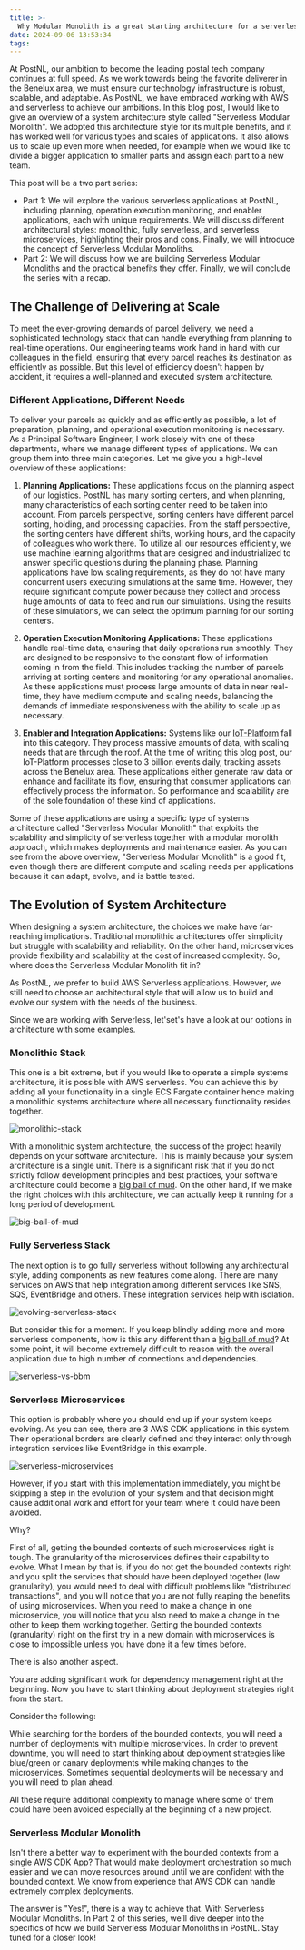 ```yaml
---
title: >-
  Why Modular Monolith is a great starting architecture for a serverless application (Part 1)
date: 2024-09-06 13:53:34
tags:
---
```


At PostNL, our ambition to become the leading postal tech company continues at full speed. As we work towards being the favorite deliverer in the Benelux area, we must ensure our technology infrastructure is robust, scalable, and adaptable. As PostNL, we have embraced working with AWS and serverless to achieve our ambitions. In this blog post, I would like to give an overview of a system architecture style called "Serverless Modular Monolith". We adopted this architecture style for its multiple benefits, and it has worked well for various types and scales of applications. It also allows us to scale up even more when needed, for example when we would like to divide a bigger application to smaller parts and assign each part to a new team.

This post will be a two part series:

- Part 1: We will explore the various serverless applications at PostNL, including planning, operation execution monitoring, and enabler applications, each with unique requirements. We will discuss different architectural styles: monolithic, fully serverless, and serverless microservices, highlighting their pros and cons. Finally, we will introduce the concept of Serverless Modular Monoliths.
- Part 2: We will discuss how we are building Serverless Modular Monoliths and the practical benefits they offer. Finally, we will conclude the series with a recap.

## The Challenge of Delivering at Scale

To meet the ever-growing demands of parcel delivery, we need a sophisticated technology stack that can handle everything from planning to real-time operations. Our engineering teams work hand in hand with our colleagues in the field, ensuring that every parcel reaches its destination as efficiently as possible. But this level of efficiency doesn't happen by accident, it requires a well-planned and executed system architecture.

### Different Applications, Different Needs

To deliver your parcels as quickly and as efficiently as possible, a lot of preparation, planning, and operational execution monitoring is necessary. As a Principal Software Engineer, I work closely with one of these departments, where we manage different types of applications. We can group them into three main categories. Let me give you a high-level overview of these applications:

1. **Planning Applications:** These applications focus on the planning aspect of our logistics. PostNL has many sorting centers, and when planning, many characteristics of each sorting center need to be taken into account. From parcels perspective, sorting centers have different parcel sorting, holding, and processing capacities. From the staff perspective, the sorting centers have different shifts, working hours, and the capacity of colleagues who work there. To utilize all our resources efficiently, we use machine learning algorithms that are designed and industrialized to answer specific questions during the planning phase. Planning applications have low scaling requirements, as they do not have many concurrent users executing simulations at the same time. However, they require significant compute power because they collect and process huge amounts of data to feed and run our simulations. Using the results of these simulations, we can select the optimum planning for our sorting centers.

2. **Operation Execution Monitoring Applications:** These applications handle real-time data, ensuring that daily operations run smoothly. They are designed to be responsive to the constant flow of information coming in from the field. This includes tracking the number of parcels arriving at sorting centers and monitoring for any operational anomalies. As these applications must process large amounts of data in near real-time, they have medium compute and scaling needs, balancing the demands of immediate responsiveness with the ability to scale up as necessary.

3. **Enabler and Integration Applications:** Systems like our [IoT-Platform](./iot-thing-availability-at-scale-in-PostNL.md) fall into this category. They process massive amounts of data, with scaling needs that are through the roof. At the time of writing this blog post, our IoT-Platform processes close to 3 billion events daily, tracking assets across the Benelux area. These applications either generate raw data or enhance and facilitate its flow, ensuring that consumer applications can effectively process the information. So performance and scalability are of the sole foundation of these kind of applications.

Some of these applications are using a specific type of systems architecture called "Serverless Modular Monolith" that exploits the scalability and simplicity of serverless together with a modular monolith approach, which makes deployments and maintenance easier. As you can see from the above overview, "Serverless Modular Monolith" is a good fit, even though there are different compute and scaling needs per applications because it can adapt, evolve, and is battle tested.

## The Evolution of System Architecture

When designing a system architecture, the choices we make have far-reaching implications. Traditional monolithic architectures offer simplicity but struggle with scalability and reliability. On the other hand, microservices provide flexibility and scalability at the cost of increased complexity. So, where does the Serverless Modular Monolith fit in?

As PostNL, we prefer to build AWS Serverless applications. However, we still need to choose an architectural style that will allow us to build and evolve our system with the needs of the business.

Since we are working with Serverless, let'set's have a look at our options in architecture with some examples.

### Monolithic Stack

This one is a bit extreme, but if you would like to operate a simple systems architecture, it is possible with AWS serverless. You can achieve this by adding all your functionality in a single ECS Fargate container hence making a monolithic systems architecture where all necessary functionality resides together.

![monolithic-stack](/images/posts/2024/monolithic-stack.png)

With a monolithic system architecture, the success of the project heavily depends on your software architecture. This is mainly because your system architecture is a single unit. There is a significant risk that if you do not strictly follow development principles and best practices, your software architecture could become a [big ball of mud](https://en.wikipedia.org/wiki/Anti-pattern). On the other hand, if we make the right choices with this architecture, we can actually keep it running for a long period of development.

![big-ball-of-mud](/images/posts/2024/bbm.jpg)

### Fully Serverless Stack

The next option is to go fully serverless without following any architectural style, adding components as new features come along. There are many services on AWS that help integration among different services like SNS, SQS, EventBridge and others. These integration services help with isolation.

![evolving-serverless-stack](/images/posts/2024/serverless.gif)

But consider this for a moment. If you keep blindly adding more and more serverless components, how is this any different than a [big ball of mud](https://en.wikipedia.org/wiki/Anti-pattern)? At some point, it will become extremely difficult to reason with the overall application due to high number of connections and dependencies.

![serverless-vs-bbm](/images/posts/2024/merged-bbm-serverless.png)

### Serverless Microservices

This option is probably where you should end up if your system keeps evolving. As you can see, there are 3 AWS CDK applications in this system. Their operational borders are clearly defined and they interact only through integration services like EventBridge in this example.

![serverless-microservices](/images/posts/2024/serverless-microservices.png)

However, if you start with this implementation immediately, you might be skipping a step in the evolution of your system and that decision might cause additional work and effort for your team where it could have been avoided.

Why?

First of all, getting the bounded contexts of such microservices right is tough. The granularity of the microservices defines their capability to evolve. What I mean by that is, if you do not get the bounded contexts right and you split the services that should have been deployed together (low granularity), you would need to deal with difficult problems like "distributed transactions", and you will notice that you are not fully reaping the benefits of using microservices. When you need to make a change in one microservice, you will notice that you also need to make a change in the other to keep them working together. Getting the bounded contexts (granularity) right on the first try in a new domain with microservices is close to impossible unless you have done it a few times before.

There is also another aspect.

You are adding significant work for dependency management right at the beginning. Now you have to start thinking about deployment strategies right from the start.

Consider the following:

While searching for the borders of the bounded contexts, you will need a number of deployments with multiple microservices. In order to prevent downtime, you will need to start thinking about deployment strategies like blue/green or canary deployments while making changes to the microservices. Sometimes sequential deployments will be necessary and you will need to plan ahead.

All these require additional complexity to manage where some of them could have been avoided especially at the beginning of a new project.

### Serverless Modular Monolith

Isn't there a better way to experiment with the bounded contexts from a single AWS CDK App? That would make deployment orchestration so much easier and we can move resources around until we are confident with the bounded context. We know from experience that AWS CDK can handle extremely complex deployments.

The answer is "Yes!", there is a way to achieve that. With Serverless Modular Monoliths. In Part 2 of this series, we’ll dive deeper into the specifics of how we build Serverless Modular Monoliths in PostNL. Stay tuned for a closer look!
